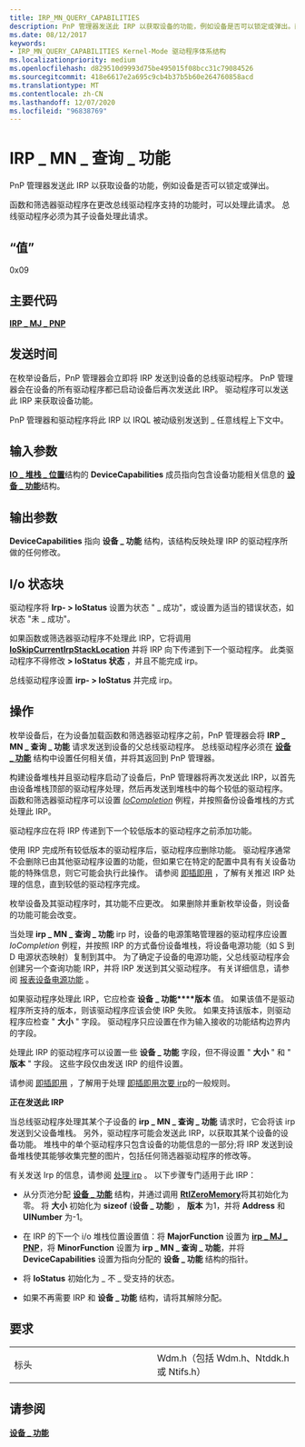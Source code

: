 ```yaml
---
title: IRP_MN_QUERY_CAPABILITIES
description: PnP 管理器发送此 IRP 以获取设备的功能，例如设备是否可以锁定或弹出。函数和筛选器驱动程序在更改总线驱动程序支持的功能时，可以处理此请求。
ms.date: 08/12/2017
keywords:
- IRP_MN_QUERY_CAPABILITIES Kernel-Mode 驱动程序体系结构
ms.localizationpriority: medium
ms.openlocfilehash: d829510d9993d75be495015f08bcc31c79084526
ms.sourcegitcommit: 418e6617e2a695c9cb4b37b5b60e264760858acd
ms.translationtype: MT
ms.contentlocale: zh-CN
ms.lasthandoff: 12/07/2020
ms.locfileid: "96838769"
---
```

# <a name="irp_mn_query_capabilities"></a>IRP \_ MN \_ 查询 \_ 功能


PnP 管理器发送此 IRP 以获取设备的功能，例如设备是否可以锁定或弹出。

函数和筛选器驱动程序在更改总线驱动程序支持的功能时，可以处理此请求。 总线驱动程序必须为其子设备处理此请求。

## <a name="value"></a>“值”

0x09

<a name="major-code"></a>主要代码
----------

[**IRP \_ MJ \_ PNP**](irp-mj-pnp.md)

<a name="when-sent"></a>发送时间
---------

在枚举设备后，PnP 管理器会立即将 IRP 发送到设备的总线驱动程序。 PnP 管理器会在设备的所有驱动程序都已启动设备后再次发送此 IRP。 驱动程序可以发送此 IRP 来获取设备功能。

PnP 管理器和驱动程序将此 IRP 以 IRQL 被动级别发送到 \_ 任意线程上下文中。

## <a name="input-parameters"></a>输入参数


[**IO \_ 堆栈 \_ 位置**](/windows-hardware/drivers/ddi/wdm/ns-wdm-_io_stack_location)结构的 **DeviceCapabilities** 成员指向包含设备功能相关信息的 [**设备 \_ 功能**](/windows-hardware/drivers/ddi/wdm/ns-wdm-_device_capabilities)结构。

## <a name="output-parameters"></a>输出参数


**DeviceCapabilities** 指向 **设备 \_ 功能** 结构，该结构反映处理 IRP 的驱动程序所做的任何修改。

## <a name="io-status-block"></a>I/o 状态块


驱动程序将 **Irp- &gt; IoStatus** 设置为状态 " \_ 成功"，或设置为适当的错误状态，如状态 "未 \_ 成功"。

如果函数或筛选器驱动程序不处理此 IRP，它将调用 [**IoSkipCurrentIrpStackLocation**](./mm-bad-pointer.md) 并将 IRP 向下传递到下一个驱动程序。 此类驱动程序不得修改 **&gt; IoStatus 状态** ，并且不能完成 irp。

总线驱动程序设置 **irp- &gt; IoStatus** 并完成 irp。

<a name="operation"></a>操作
---------

枚举设备后，在为设备加载函数和筛选器驱动程序之前，PnP 管理器会将 **IRP \_ MN \_ 查询 \_ 功能** 请求发送到设备的父总线驱动程序。 总线驱动程序必须在 [**设备 \_ 功能**](/windows-hardware/drivers/ddi/wdm/ns-wdm-_device_capabilities) 结构中设置任何相关值，并将其返回到 PnP 管理器。

构建设备堆栈并且驱动程序启动了设备后，PnP 管理器将再次发送此 IRP，以首先由设备堆栈顶部的驱动程序处理，然后再发送到堆栈中的每个较低的驱动程序。 函数和筛选器驱动程序可以设置 [*IoCompletion*](/windows-hardware/drivers/ddi/wdm/nc-wdm-io_completion_routine) 例程，并按照备份设备堆栈的方式处理此 IRP。

驱动程序应在将 IRP 传递到下一个较低版本的驱动程序之前添加功能。

使用 IRP 完成所有较低版本的驱动程序后，驱动程序应删除功能。 驱动程序通常不会删除已由其他驱动程序设置的功能，但如果它在特定的配置中具有有关设备功能的特殊信息，则它可能会执行此操作。 请参阅 [即插即用](./introduction-to-plug-and-play.md) ，了解有关推迟 IRP 处理的信息，直到较低的驱动程序完成。

枚举设备及其驱动程序时，其功能不应更改。 如果删除并重新枚举设备，则设备的功能可能会改变。

当处理 **irp \_ MN \_ 查询 \_ 功能** irp 时，设备的电源策略管理器的驱动程序应设置 *IoCompletion* 例程，并按照 IRP 的方式备份设备堆栈，将设备电源功能（如 S 到 D 电源状态映射）复制到其中。 为了确定子设备的电源功能，父总线驱动程序会创建另一个查询功能 IRP，并将 IRP 发送到其父驱动程序。 有关详细信息，请参阅 [报表设备电源功能](./reporting-device-power-capabilities.md) 。

如果驱动程序处理此 IRP，它应检查 **设备 \_ 功能****版本** 值。 如果该值不是驱动程序所支持的版本，则该驱动程序应该会使 IRP 失败。 如果支持该版本，则驱动程序应检查 " **大小** " 字段。 驱动程序只应设置在作为输入接收的功能结构边界内的字段。

处理此 IRP 的驱动程序可以设置一些 **设备 \_ 功能** 字段，但不得设置 " **大小** " 和 " **版本** " 字段。 这些字段仅由发送 IRP 的组件设置。

请参阅 [即插即用](./introduction-to-plug-and-play.md) ，了解用于处理 [即插即用次要 irp](plug-and-play-minor-irps.md)的一般规则。

**正在发送此 IRP**

当总线驱动程序处理其某个子设备的 **irp \_ MN \_ 查询 \_ 功能** 请求时，它会将该 irp 发送到父设备堆栈。 另外，驱动程序可能会发送此 IRP，以获取其某个设备的设备功能。 堆栈中的单个驱动程序只包含设备的功能信息的一部分;将 IRP 发送到设备堆栈使其能够收集完整的图片，包括任何筛选器驱动程序的修改等。

有关发送 Irp 的信息，请参阅 [处理 irp](./handling-irps.md) 。 以下步骤专门适用于此 IRP：

-   从分页池分配 [**设备 \_ 功能**](/windows-hardware/drivers/ddi/wdm/ns-wdm-_device_capabilities) 结构，并通过调用 [**RtlZeroMemory**](/windows-hardware/drivers/ddi/wdm/nf-wdm-rtlzeromemory)将其初始化为零。 将 **大小** 初始化为 **sizeof** (**设备 \_ 功能**) ， **版本** 为1，并将 **Address** 和 **UINumber** 为-1。

-   在 IRP 的下一个 i/o 堆栈位置设置值：将 **MajorFunction** 设置为 [**irp \_ MJ \_ PNP**](irp-mj-pnp.md)，将 **MinorFunction** 设置为 **irp \_ MN \_ 查询 \_ 功能**，并将 **DeviceCapabilities** 设置为指向分配的 **设备 \_ 功能** 结构的指针。

-   将 **IoStatus** 初始化为 \_ 不 \_ 受支持的状态。

-   如果不再需要 IRP 和 **设备 \_ 功能** 结构，请将其解除分配。

<a name="requirements"></a>要求
------------

<table>
<colgroup>
<col width="50%" />
<col width="50%" />
</colgroup>
<tbody>
<tr class="odd">
<td><p>标头</p></td>
<td>Wdm.h（包括 Wdm.h、Ntddk.h 或 Ntifs.h）</td>
</tr>
</tbody>
</table>

## <a name="see-also"></a>请参阅


[**设备 \_ 功能**](/windows-hardware/drivers/ddi/wdm/ns-wdm-_device_capabilities)

 

